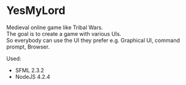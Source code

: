 # YesMyLord
Medieval online game like Tribal Wars. <br />
The goal is to create a game with various UIs. <br />
So everybody can use the UI they prefer e.g. Graphical UI, command prompt, Browser. <br />


Used:
- SFML 2.3.2 
- NodeJS 4.2.4
